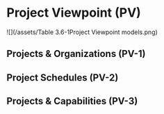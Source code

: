 # Project Viewpoint \(PV\)

![](/assets/Table 3.6-1Project Viewpoint models.png)

## Projects & Organizations \(PV-1\)

## Project Schedules \(PV-2\)

## Projects & Capabilities \(PV-3\)



